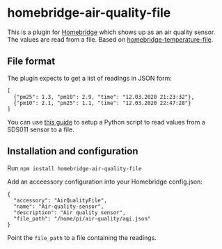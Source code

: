 # homebridge-air-quality-file
This is a plugin for [Homebridge](https://github.com/nfarina/homebridge) which shows up as an air quality sensor. The values are read from a file. Based on [homebridge-temperature-file](https://github.com/bahlo/homebridge-temperature-file).

## File format
The plugin expects to get a list of readings in JSON form:
```
[
  {"pm25": 1.3, "pm10": 2.9, "time": "12.03.2020 21:23:32"},
  {"pm10": 2.1, "pm25": 1.1, "time": "12.03.2020 22:47:28"}
]
```
You can use [this guide](https://hackernoon.com/how-to-measure-particulate-matter-with-a-raspberry-pi-75faa470ec35) to setup a Python script to read values from a SDS011 sensor to a file.

## Installation and configuration
Run `npm install homebridge-air-quality-file`

Add an acceessory configuration into your Homebridge config.json:
```
{
  "accessory": "AirQualityFile",
  "name": "Air-quality-sensor",
  "description": "Air quality sensor",
  "file_path": "/home/pi/air-quality/aqi.json"
}
```

Point the `file_path` to a file containing the readings.
